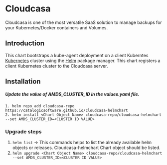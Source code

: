 # Cloudcasa
Cloudcasa is one of the most versatile SaaS solution to manage backups for your Kubernetes/Docker containers and Volumes.

## Introduction

This chart bootstraps a kube-agent deployment on a client Kuberntes [Kubernetes](http://kubernetes.io) cluster using the [Helm](https://helm.sh) package manager. This chart registers a client Kubernetes cluster to the Cloudcasa server.

## Installation
##### Update the value of AMDS_CLUSTER_ID in the values.yaml file.

```
1. helm repo add cloudcasa-repo https://catalogicsoftware.github.io/cloudcasa-helmchart
2. helm install <Chart Object Name> cloudcasa-repo/cloudcasa-helmchart --set AMDS_CLUSTER_ID=<CLUSTER ID VALUE>
```

### Upgrade steps
1. ```helm list``` -> This commands helps to list the already available helm objects or releases. Cloudcasa-helmchart Chart object should be listed.
2. ```helm upgrade <Chart Object Name> cloudcasa-repo/cloudcasa-helmchart --set AMDS_CLUSTER_ID=<CLUSTER ID VALUE>```

